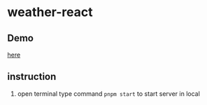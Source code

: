 # weather-react

## Demo
[here](https://main--illustrious-pony-39c036.netlify.app/)

## instruction
 1. open terminal type command `pnpm start` to start server in local